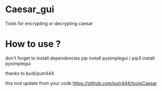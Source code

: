 # Caesar_gui
Tools for encrypting or decrypting caesar

# How to use ?
don't forget to install dependencies
pip install pysimplegui  /  pip3 install pysimplegui

thanks to budi/putr444

this tool update from your code
https://github.com/putr444/toolsCaesar
